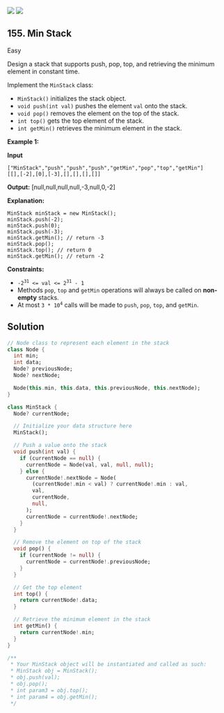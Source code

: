 [![](https://img.shields.io/github/stars/LeetCode-in-Dart/LeetCode-in-Dart?label=Stars&style=flat-square)](https://github.com/LeetCode-in-Dart/LeetCode-in-Dart)
[![](https://img.shields.io/github/forks/LeetCode-in-Dart/LeetCode-in-Dart?label=Fork%20me%20on%20GitHub%20&style=flat-square)](https://github.com/LeetCode-in-Dart/LeetCode-in-Dart/fork)

## 155\. Min Stack

Easy

Design a stack that supports push, pop, top, and retrieving the minimum element in constant time.

Implement the `MinStack` class:

*   `MinStack()` initializes the stack object.
*   `void push(int val)` pushes the element `val` onto the stack.
*   `void pop()` removes the element on the top of the stack.
*   `int top()` gets the top element of the stack.
*   `int getMin()` retrieves the minimum element in the stack.

**Example 1:**

**Input**

    ["MinStack","push","push","push","getMin","pop","top","getMin"]
    [[],[-2],[0],[-3],[],[],[],[]]

**Output:** [null,null,null,null,-3,null,0,-2]

**Explanation:**

    MinStack minStack = new MinStack();
    minStack.push(-2);
    minStack.push(0);
    minStack.push(-3);
    minStack.getMin(); // return -3
    minStack.pop();
    minStack.top(); // return 0
    minStack.getMin(); // return -2 

**Constraints:**

*   <code>-2<sup>31</sup> <= val <= 2<sup>31</sup> - 1</code>
*   Methods `pop`, `top` and `getMin` operations will always be called on **non-empty** stacks.
*   At most <code>3 * 10<sup>4</sup></code> calls will be made to `push`, `pop`, `top`, and `getMin`.

## Solution

```dart
// Node class to represent each element in the stack
class Node {
  int min;
  int data;
  Node? previousNode;
  Node? nextNode;

  Node(this.min, this.data, this.previousNode, this.nextNode);
}

class MinStack {
  Node? currentNode;

  // Initialize your data structure here
  MinStack();

  // Push a value onto the stack
  void push(int val) {
    if (currentNode == null) {
      currentNode = Node(val, val, null, null);
    } else {
      currentNode!.nextNode = Node(
        (currentNode!.min < val) ? currentNode!.min : val,
        val,
        currentNode,
        null,
      );
      currentNode = currentNode!.nextNode;
    }
  }

  // Remove the element on top of the stack
  void pop() {
    if (currentNode != null) {
      currentNode = currentNode!.previousNode;
    }
  }

  // Get the top element
  int top() {
    return currentNode!.data;
  }

  // Retrieve the minimum element in the stack
  int getMin() {
    return currentNode!.min;
  }
}

/**
 * Your MinStack object will be instantiated and called as such:
 * MinStack obj = MinStack();
 * obj.push(val);
 * obj.pop();
 * int param3 = obj.top();
 * int param4 = obj.getMin();
 */
```